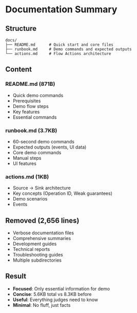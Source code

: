 # Documentation Summary

## Structure

```
docs/
├── README.md      # Quick start and core files
├── runbook.md     # Demo commands and expected outputs  
└── actions.md     # Flow Actions architecture
```

## Content

### README.md (871B)
- Quick demo commands
- Prerequisites
- Demo flow steps
- Key features
- Essential commands

### runbook.md (3.7KB)
- 60-second demo commands
- Expected outputs (events, UI data)
- Core demo commands
- Manual steps
- UI features

### actions.md (1KB)
- Source → Sink architecture
- Key concepts (Operation ID, Weak guarantees)
- Demo scenarios
- Events

## Removed (2,656 lines)
- Verbose documentation files
- Comprehensive summaries
- Development guides
- Technical reports
- Troubleshooting guides
- Multiple subdirectories

## Result
- **Focused**: Only essential information for demo
- **Concise**: 5.6KB total vs 8.3KB before
- **Useful**: Everything judges need to know
- **Minimal**: No fluff, just facts 